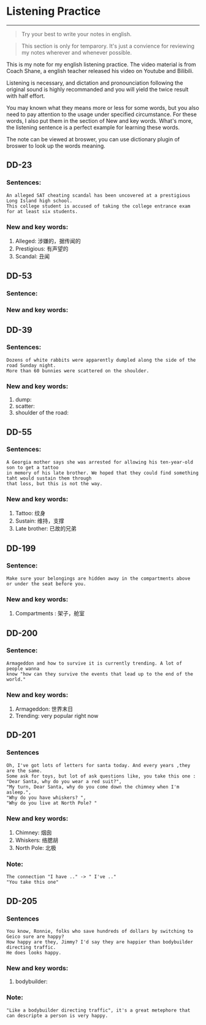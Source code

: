 # Listening Practice
---
> Try your best to write your notes in english.

> This section is only for temparory. It's just a convience for reviewing my notes wherever and whenever possible.

This is my note for my english listening practice. The video material is from Coach Shane, a english teacher
released his video on Youtube and Bilibili.

Listening is necessary, and dictation and pronounciation following the original sound is highly recommanded and you will yield the twice result with half effort.

You may known what they means more or less for some words, but you also need to pay attention to 
the usage under specified circumstance. For these words, I also put them in the section of 
New and key words. What's more, the listening sentence is a perfect example for learning these words.

The note can be viewed at broswer, you can use dictionary plugin of broswer to look up the words meaning.


## DD-23
### Sentences:
    An alleged SAT cheating scandal has been uncovered at a prestigious Long Island high school.
    This college student is accused of taking the college entrance exam for at least six students.

### New and key words:
1. Alleged: 涉嫌的，据传闻的
2. Prestigious: 有声望的
3. Scandal: 丑闻

## DD-53
### Sentence:

### New and key words:


## DD-39
### Sentences:
    Dozens of white rabbits were apparently dumpled along the side of the road Sunday night.
    More than 60 bunnies were scattered on the shoulder. 

### New and key words:
1. dump:
2. scatter:
3. shoulder of the road: 

## DD-55
### Sentences:
    A Georgia mother says she was arrested for allowing his ten-year-old son to get a tattoo
    in memory of his late brother. We hoped that they could find something taht would sustain them through
    that loss, but this is not the way.

### New and key words:
1. Tattoo: 纹身
2. Sustain: 维持，支撑
3. Late brother: 已故的兄弟

## DD-199
### Sentence:
    Make sure your belongings are hidden away in the compartments above 
    or under the seat before you.

### New and key words:
1. Compartments : 架子，舱室


## DD-200
### Sentence:
    Armageddon and how to survive it is currently trending. A lot of people wanna 
    know "how can they survive the events that lead up to the end of the world."


### New and key words:
1. Armageddon: 世界末日
2. Trending: very popular right now

## DD-201
### Sentences
    Oh, I've got lots of letters for santa today. And every years ,they are the same. 
    Some ask for toys, but lot of ask questions like, you take this one :
    "Dear Santa, why do you wear a red suit?",
    "My turn, Dear Santa, why do you come down the chimney when I'm asleep.",
    "Why do you have whiskers? ",
    "Why do you live at North Pole? "


### New and key words:
1. Chimney: 烟囱
2. Whiskers: 络腮胡
3. North Pole: 北极

### Note:
    The connection "I have .." -> " I've .."
    "You take this one"


## DD-205
### Sentences
    You know, Ronnie, folks who save hundreds of dollars by switching to Geico sure are happy?
    How happy are they, Jimmy? I'd say they are happier than bodybuilder directing traffic.
    He does looks happy.

### New and key words:
1. bodybuilder:

### Note:
    "Like a bodybuilder directing traffic", it's a great metephore that can descripte a person is very happy.

